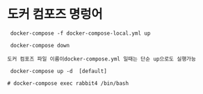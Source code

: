 # 도커 컴포즈 명렁어

```
 docker-compose -f docker-compose-local.yml up
```

```
 docker-compose down
```



`도커 컴포즈 파일 이름이docker-compose.yml 일때는 단순 up으로도 실행가능`

```
 docker-compose up -d  [default]
```

```
# docker-compose exec rabbit4 /bin/bash
```
